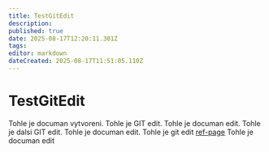 ```yaml
---
title: TestGitEdit
description: 
published: true
date: 2025-08-17T12:20:11.301Z
tags: 
editor: markdown
dateCreated: 2025-08-17T11:51:05.110Z
---
```


# TestGitEdit
Tohle je documan vytvoreni.
Tohle je GIT edit.
Tohle je documan edit.
Tohle je dalsi GIT edit.
Tohle je documan edit.
Tohle je git edit [ref-page](./custom/ref-page)
Tohle je documan edit
